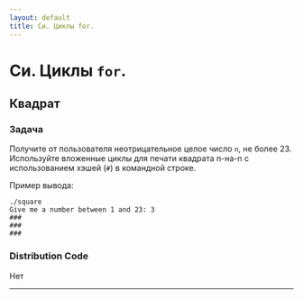 ```yaml
---
layout: default
title: Си. Циклы for.
---
```


# Си. Циклы `for`.

## Квадрат

### Задача
Получите от пользователя неотрицательное целое число `n`, не более 23. Используйте вложенные циклы для печати квадрата n-на-n с использованием хэшей (`#`) в командной строке.

Пример вывода:
```
./square
Give me a number between 1 and 23: 3
###
###
###
```

### Distribution Code
Нет

***